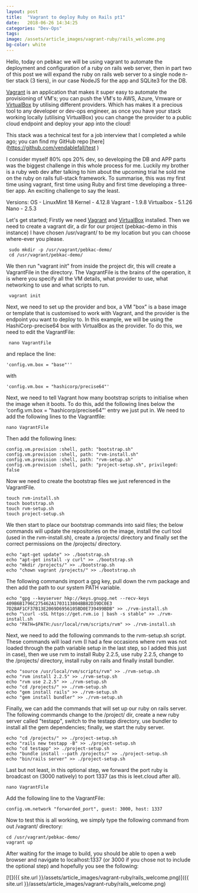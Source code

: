 ```yaml
---
layout: post
title:  "Vagrant to deploy Ruby on Rails pt1"
date:   2018-06-26 14:34:25
categories: "Dev-Ops"
tags:
image: /assets/article_images/vagrant-ruby/rails_welcome.png
bg-color: white
---
```


Hello, today on pebkac we will be using vagrant to automate the deployment and configuration of a ruby on rails web server, then in part two of this post we will expand the ruby on rails web server to a single node n-tier stack (3 tiers), in our case NodeJS for the app and SQLite3 for the DB.

[Vagrant](https://www.vagrantup.com/) is an application that makes it super easy to automate the provisioning of VM's; you can push the VM's to AWS, Azure, Vmware or [VirtualBox](https://www.virtualbox.org/) by utilising different providers. Which has makes it a precious tool to any developer or dev-ops engineer, as once you have your stack working locally (utilising VirtualBox) you can change the provider to a public cloud endpoint and deploy your app into the cloud!

This stack was a technical test for a job interview that I completed a while ago; you can find my GitHub repo [here] (https://github.com/vendablefall/test )

I consider myself 80% ops 20% dev, so developing the DB and APP parts was the biggest challenge in this whole process for me. Luckily my brother is a ruby web dev after talking to him about the upcoming trial he sold me on the ruby on rails full-stack framework. To summarise, this was my first time using vagrant, first time using Ruby and first time developing a three-tier app. An exciting challenge to say the least.

Versions:
    OS - LinuxMint 18 
    Kernel - 4.12.8
    Vagrant - 1.9.8
    Virtualbox - 5.1.26
    Nano - 2.5.3

Let's get started; Firstly we need [Vagrant](https://www.vagrantup.com/downloads.html) and [VirtualBox](https://www.virtualbox.org/wiki/Downloads) installed. Then we need to create a vagrant dir, a dir for our project (pebkac-demo in this instance) I have chosen /usr/vagrant/ to be my location but you can choose where-ever you please.
     
     sudo mkdir -p /usr/vagrant/pebkac-demo/
     cd /usr/vagrant/pebkac-demo/

We then run "vagrant init" from inside the project dir, this will create a VagrantFile in the directory. The VagrantFile is the brains of the operation, it is where you specify all the VM details, what provider to use, what networking to use and what scripts to run.

     vagrant init

Next, we need to set up the provider and box, a VM "box" is a base image or template that is customised to work with Vagrant, and the provider is the endpoint you want to deploy to. In this example, we will be using the HashiCorp-precise64 box with VirtualBox as the provider. To do this, we need to edit the VagrantFile:
     
     nano VagrantFile

and replace the line:

    'config.vm.box = "base"'' 

with 

    'config.vm.box = "hashicorp/precise64"'


Next, we need to tell Vagrant how many bootstrap scripts to initialise when the image when it boots. To do this, add the following lines below the 'config.vm.box = "hashicorp/precise64"' entry we just put in. We need to add the following lines to the Vagrantfile: 

    nano VagrantFile

Then add the following lines:

    config.vm.provision :shell, path: "bootstrap.sh"
    config.vm.provision :shell, path: "rvm-install.sh"
    config.vm.provision :shell, path: "rvm-setup.sh"
    config.vm.provision :shell, path: "project-setup.sh", privileged: false 

Now we need to create the bootstrap files we just referenced in the VagrantFile.

    touch rvm-install.sh
    touch bootstrap.sh
    touch rvm-setup.sh
    touch project-setup.sh

We then start to place our bootstrap commands into said files; the below commands will update the repositories on the image, install the curl tool (used in the rvm-install.sh), create a /projects/ directory and finally set the correct permissions on the /projects/ directory.

    echo "apt-get update" >> ./bootstrap.sh 
    echo "apt-get install -y curl" >> ./bootstrap.sh
    echo "mkdir /projects/" >> ./bootstrap.sh
    echo "chown vagrant /projects/" >> ./bootstrap.sh

The following commands import a gpg key, pull down the rvm package and then add the path to our system PATH variable.

    echo "gpg --keyserver hkp://keys.gnupg.net --recv-keys 409B6B1796C275462A1703113804BB82D39DC0E3 7D2BAF1CF37B13E2069D6956105BD0E739499BDB" >> ./rvm-install.sh
    echo "\curl -sSL https://get.rvm.io | bash -s stable" >> ./rvm-install.sh
    echo "PATH=$PATH:/usr/local/rvm/scripts/rvm" >> ./rvm-install.sh
    
 Next, we need to add the following commands to the rvm-setup.sh script. These commands will load rvm (I had a few occasions where rvm was not loaded through the path variable setup in the last step, so I added this just in case), then we use rvm to install Ruby 2.2.5, use ruby 2.2.5, change to the /projects/ directory, install ruby on rails and finally install bundler.

    echo "source /usr/local/rvm/scripts/rvm" >> ./rvm-setup.sh
    echo "rvm install 2.2.5" >> ./rvm-setup.sh
    echo "rvm use 2.2.5" >> ./rvm-setup.sh
    echo "cd /projects/" >> ./rvm-setup.sh
    echo "gem install rails" >> ./rvm-setup.sh
    echo "gem install bundler" >> ./rvm-setup.sh

Finally, we can add the commands that will set up our ruby on rails server. The following commands change to the /project/ dir, create a new ruby server called "testapp", switch to the testapp directory, use bundler to install all the gem dependencies; finally, we start the ruby server.

    echo "cd /projects/" >> ./project-setup.sh
    echo "rails new testapp -B" >> ./project-setup.sh
    echo "cd testapp" >> ./project-setup.sh
    echo "bundle install --path /projects/" >> ./project-setup.sh
    echo "bin/rails server" >> ./project-setup.sh

Last but not least, in this optional step, we forward the port ruby is broadcast on (3000 natively) to port 1337 (as this is leet.cloud after all). 

    nano VagrantFile

Add the following line to the VagrantFile:

    config.vm.network "forwarded_port", guest: 3000, host: 1337

Now to test this is all working, we simply type the following command from out /vagrant/ directory:

    cd /usr/vagrant/pebkac-demo/
    vagrant up

After waiting for the image to build, you should be able to open a web browser and navigate to localhost:1337 (or 3000 if you chose not to include the optional step) and hopefully you see the following:

[![]({{ site.url }}/assets/article_images/vagrant-ruby/rails_welcome.png)]({{ site.url }}/assets/article_images/vagrant-ruby/rails_welcome.png)

